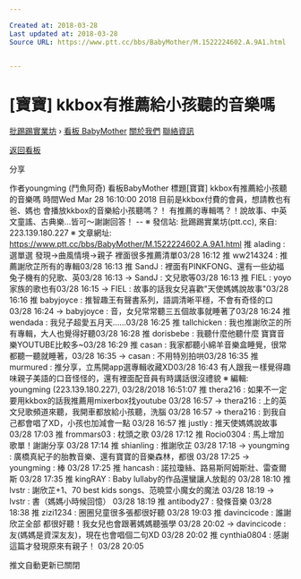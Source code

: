 ```yaml
---

Created at: 2018-03-28
Last updated at: 2018-03-28
Source URL: https://www.ptt.cc/bbs/BabyMother/M.1522224602.A.9A1.html


---
```


# [寶寶] kkbox有推薦給小孩聽的音樂嗎


[批踢踢實業坊](https://www.ptt.cc/) › [看板 BabyMother](https://www.ptt.cc/bbs/BabyMother/index.html) [關於我們](https://www.ptt.cc/about.html) [聯絡資訊](https://www.ptt.cc/contact.html)

[返回看板](https://www.ptt.cc/bbs/BabyMother/index.html)

分享

作者youngming (鬥魚阿奇)
看板BabyMother
標題\[寶寶\] kkbox有推薦給小孩聽的音樂嗎
時間Wed Mar 28 16:10:00 2018
目前是kkbox付費的會員，想請教也有爸、媽也 會播放kkbox的音樂給小孩聽嗎？！ 有推薦的專輯嗎？！說故事、中英文童謠、古典樂...皆可～謝謝回答！ -- ※ 發信站: 批踢踢實業坊(ptt.cc), 來自: 223.139.180.227 ※ 文章網址: <https://www.ptt.cc/bbs/BabyMother/M.1522224602.A.9A1.html>
推 alading : 選單選 發現->曲風情境->親子 裡面很多推薦清單03/28 16:12
推 ww214324 : 推薦謝欣芷所有的專輯03/28 16:13
推 SandJ : 裡面有PINKFONG、還有一些幼福兔子機有的兒歌、英03/28 16:13
→ SandJ : 文兒歌等03/28 16:13
推 FIEL : yoyo家族的歌也有03/28 16:15
→ FIEL : 故事的話我女兒喜歡"天使媽媽說故事"03/28 16:16
推 babyjoyce : 推智趣王有聲書系列，語調清晰平穩，不會有奇怪的口03/28 16:24
→ babyjoyce : 音，女兒常常聽三五個故事就睡著了03/28 16:24
推 wendada : 我兒子超愛五月天......03/28 16:25
推 tallchicken : 我也推謝欣芷的所有專輯，大人也覺得好聽03/28 16:28
推 dorisbebe : 我聽什麼他聽什麼 寶寶音樂YOUTUBE比較多~03/28 16:29
推 casan : 我家都聽小綿羊音樂盒睡覺，很常都聽一聽就睡著，03/28 16:35
→ casan : 不用特別拍哄03/28 16:35
推 murmured : 推分享，立馬開app選專輯收藏XD03/28 16:43
有人跟我ㄧ樣覺得趣味親子美語的口音怪怪的，還有裡面配音員有時講話很沒禮貌 ※ 編輯: youngming (223.139.180.227), 03/28/2018 16:51:07
推 thera216 : 如果不一定要用kkbox的話我推薦用mixerbox找youtube 03/28 16:57
→ thera216 : 上的英文兒歌頻道來聽，我開車都放給小孩聽，洗腦 03/28 16:57
→ thera216 : 到我自己都會唱了XD，小孩也加減會一點 03/28 16:57
推 justly : 推天使媽媽說故事 03/28 17:03
推 frommars03 : 枕頭之歌 03/28 17:12
推 Rocio0304 : 馬上增加歌單！謝謝分享 03/28 17:14
推 shianling : 推謝欣芷 03/28 17:18
→ youngming : 廣橋真紀子的胎教音樂、還有寶寶的音樂森林，都很 03/28 17:25
→ youngming : 棒 03/28 17:25
推 hancash : 諾拉瓊絲、路易斯阿姆斯壯、雷查爾斯 03/28 17:35
推 kingRAY : Baby lullaby的作品還蠻讓人放鬆的 03/28 18:10
推 lvstr : 謝欣芷+1、70 best kids songs、范曉萱小魔女的魔法 03/28 18:19
→ lvstr : 書（媽媽小時候回憶） 03/28 18:19
推 antibody27 : 發條音樂 03/28 18:38
推 zizi1234 : 圈圈兒童很多張都很好聽 03/28 19:03
推 davincicode : 誰謝欣芷全部 都很好聽！我女兒也會跟著媽媽聽張學 03/28 20:02
→ davincicode : 友(媽媽是資深友友)，現在也會唱個二句XD 03/28 20:02
推 cynthia0804 : 感謝這篇才發現原來有親子！ 03/28 20:05

推文自動更新已關閉

